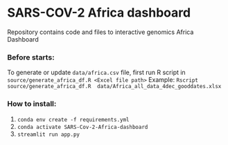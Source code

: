 # SARS-COV-2 Africa dashboard
Repository contains code and files to interactive genomics Africa Dashboard

### Before starts:
To generate or update `data/africa.csv` file, first run R script in `source/generate_africa_df.R <Excel file path>`
Example: `Rscript source/generate_africa_df.R  data/Africa_all_data_4dec_gooddates.xlsx`
### How to install:
1. `conda env create -f requirements.yml`
2. `conda activate SARS-Cov-2-Africa-dashboard`
3. `streamlit run app.py`